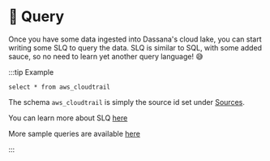 # 🔎 Query

Once you have some data ingested into Dassana's cloud lake, you can start writing some SLQ to query the data. SLQ is similar to SQL, with some added sauce, so no need to learn yet another query language! 😅

:::tip Example

```
select * from aws_cloudtrail
```

The schema `aws_cloudtrail` is simply the source id set under [Sources](../app-store/intro).

You can learn more about SLQ [here](./SLQ)

More sample queries are available [here](./sample-queries)

:::
